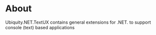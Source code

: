 # About
Ubiquity.NET.TextUX contains general extensions for .NET. to support console (text) based applications

